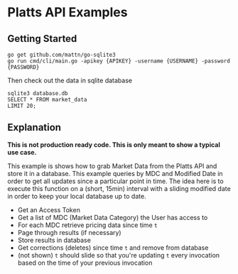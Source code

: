 # Platts API Examples

## Getting Started

```
go get github.com/mattn/go-sqlite3
go run cmd/cli/main.go -apikey {APIKEY} -username {USERNAME} -password {PASSWORD}
```

Then check out the data in sqlite database

```
sqlite3 database.db
SELECT * FROM market_data
LIMIT 20;
```

## Explanation

**This is not production ready code. This is only meant to show a typical use case.**

This example is shows how to grab Market Data from the Platts API and store it in a database. This example queries by MDC and Modified Date in order to get all updates since a particular point in time. The idea here is to execute this function on a (short, 15min) interval with a sliding modified date in order to keep your local database up to date.

- Get an Access Token
- Get a list of MDC (Market Data Category) the User has access to
- For each MDC retrieve pricing data since time `t`
- Page through results (if necessary)
- Store results in database
- Get corrections (deletes) since time `t` and remove from database
- (not shown) `t` should slide so that you're updating `t` every invocation based on the time of your previous invocation
